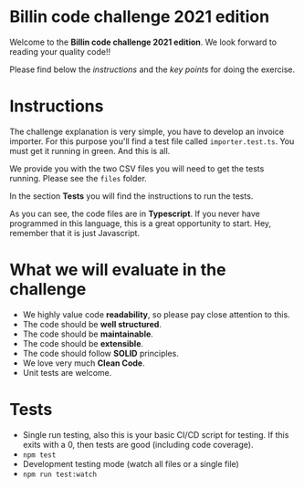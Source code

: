 # Billin code challenge 2021 edition

Welcome to the **Billin code challenge 2021 edition**. We look forward to reading your quality code!!

Please find below the _instructions_ and the _key points_ for doing the exercise.

# Instructions

The challenge explanation is very simple, you have to develop an invoice importer. For this purpose you'll find a test file called `importer.test.ts`. You must get it running in green. And this is all.

We provide you with the two CSV files you will need to get the tests running. Please see the `files` folder.

In the section **Tests** you will find the instructions to run the tests.

As you can see, the code files are in **Typescript**. If you never have programmed in this language, this is a great opportunity to start. Hey, remember that it is just Javascript.

# What we will evaluate in the challenge

- We highly value code **readability**, so please pay close attention to this.
- The code should be **well structured**.
- The code should be **maintainable**.
- The code should be **extensible**.
- The code should follow **SOLID** principles.
- We love very much **Clean Code**.
- Unit tests are welcome.

# Tests

- Single run testing, also this is your basic CI/CD script for testing. If this exits with a 0, then tests are good (including code coverage).
- `npm test`
- Development testing mode (watch all files or a single file)
- `npm run test:watch`
